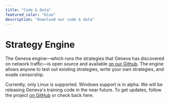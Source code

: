 ```yaml
---
title: "Code & Data"
featured_color: "blue"
description: "Download our code & data"
---
```


# Strategy Engine 
The Geneva engine—which runs the strategies that Geneva has discovered on network traffic—is open source and available [on our Github](http://github.com/kkevsterrr/geneva). 
The engine allows anyone to test out existing strategies, write your own strategies, and evade censorship.

Currently, only Linux is supported. Windows support is in alpha. We will be releasing Geneva's training code in the near future. To get updates, follow the project [on GitHub](http://github.com/kkevsterrr/geneva) or check back here.

